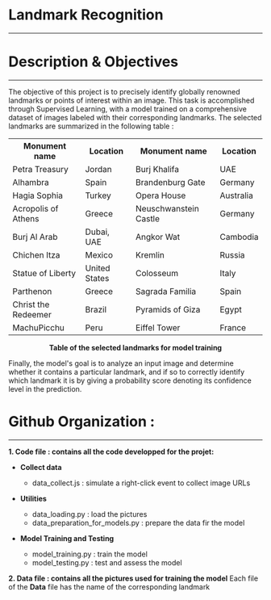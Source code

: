 # Landmark Recognition
------------------------------------------------------

# Description & Objectives 
------------------------------------------------------

The objective of this project is to precisely identify globally renowned landmarks or points of interest within an image. This task is accomplished through Supervised Learning, with a model trained on a comprehensive dataset of images labeled with their corresponding landmarks. The selected landmarks are summarized in the following table : 

<div align="center">

<table>
  <tr>
    <th>Monument name</th>
    <th>Location</th>
    <th>Monument name</th>
    <th>Location</th>
  </tr>
  <tr>
    <td>Petra Treasury</td>
    <td>Jordan</td>
    <td>Burj Khalifa</td>
    <td>UAE</td>
  </tr>
  <tr>
    <td>Alhambra</td>
    <td>Spain</td>
    <td>Brandenburg Gate</td>
    <td>Germany</td>
  </tr>
  <tr>
    <td>Hagia Sophia</td>
    <td>Turkey</td>
    <td>Opera House</td>
    <td>Australia</td>
  </tr>
  <tr>
    <td>Acropolis of Athens</td>
    <td>Greece</td>
    <td>Neuschwanstein Castle</td>
    <td>Germany</td>
  </tr>
  <tr>
    <td>Burj Al Arab</td>
    <td>Dubai, UAE</td>
    <td>Angkor Wat</td>
    <td>Cambodia</td>
  </tr>
  <tr>
    <td>Chichen Itza</td>
    <td>Mexico</td>
    <td>Kremlin</td>
    <td>Russia</td>
  </tr>
  <tr>
    <td>Statue of Liberty</td>
    <td>United States</td>
    <td>Colosseum</td>
    <td>Italy</td>
  </tr>
  <tr>
    <td>Parthenon</td>
    <td>Greece</td>
    <td>Sagrada Familia</td>
    <td>Spain</td>
  </tr>
  <tr>
    <td>Christ the Redeemer</td>
    <td>Brazil</td>
    <td>Pyramids of Giza</td>
    <td>Egypt</td>
  </tr>
  <tr>
    <td>MachuPicchu</td>
    <td>Peru</td>
    <td>Eiffel Tower</td>
    <td>France</td>
  </tr>
</table>
</div>

<div align="center">
  
**Table of the selected landmarks for model training**

</div>
Finally, the model's goal is to analyze an input image and determine whether it contains a particular landmark, and if so to correctly identify which landmark it is by giving a probability score denoting its confidence level in the prediction. 

# Github Organization : 
------------------------------------------------------
**1. Code file : contains all the code developped for the projet:**
- **Collect data**
    - data_collect.js : simulate a right-click event to collect image URLs 
      
- **Utilities**
    - data_loading.py : load the pictures
    - data_preparation_for_models.py : prepare the data fir the model 

- **Model Training and Testing**
    - model_training.py : train the model 
    - model_testing.py : test and assess the model
  
**2. Data file : contains all the pictures used for training the model**
    Each file of the **Data** file has the name of the corresponding landmark

